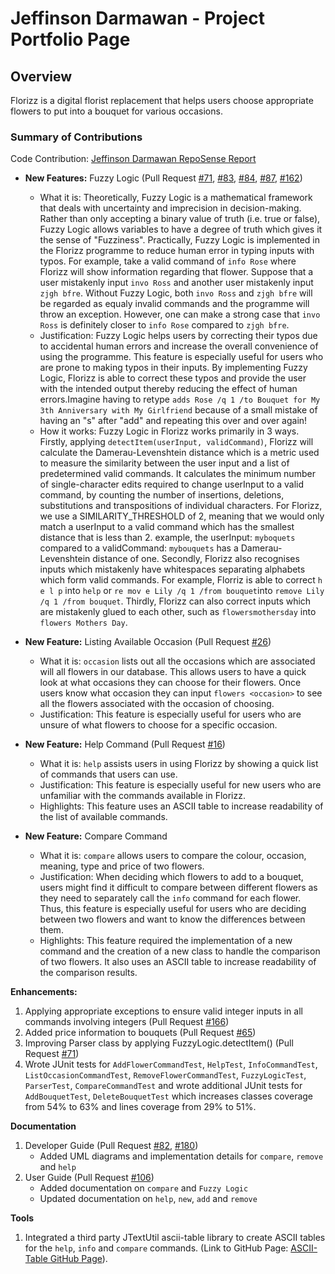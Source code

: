 # Jeffinson Darmawan - Project Portfolio Page

## Overview
Florizz is a digital florist replacement that helps users choose appropriate
flowers to put into a bouquet for various occasions. 

### Summary of Contributions 
Code Contribution: [Jeffinson Darmawan RepoSense Report](https://nus-cs2113-ay2324s2.github.io/tp-dashboard/?search=jeffinsondarmawan&breakdown=true)

 - **New Features:** Fuzzy Logic (Pull Request [#71](https://github.com/AY2324S2-CS2113-T11-3/tp/pull/71), [#83](https://github.com/AY2324S2-CS2113-T11-3/tp/pull/83), [#84](https://github.com/AY2324S2-CS2113-T11-3/tp/pull/84), [#87](https://github.com/AY2324S2-CS2113-T11-3/tp/pull/87), [#162](https://github.com/AY2324S2-CS2113-T11-3/tp/pull/162))
    - What it is:
      Theoretically, Fuzzy Logic is a mathematical framework that deals with uncertainty and imprecision in 
      decision-making. Rather than only accepting a binary value of truth (i.e. true or false), Fuzzy Logic allows variables
      to have a degree of truth which gives it the sense of "Fuzziness". Practically, Fuzzy Logic is implemented in 
      the Florizz programme to reduce human error in typing inputs with typos. For example, take a valid command of 
      `info Rose` where Florizz will show information regarding that flower. Suppose that a user mistakenly input
      `invo Ross` and another user mistakenly input `zjgh bfre`. Without Fuzzy Logic, both `invo Ross` and `zjgh bfre` 
      will be regarded as equaly invalid commands and the programme will throw an exception. However, one can make a 
      strong case that `invo Ross` is definitely closer to `info Rose` compared to `zjgh bfre`.
    - Justification:
      Fuzzy Logic helps
      users by correcting their typos due to accidental human errors and increase the overall convenience of using the
      programme. This feature is especially useful for users who are prone to making typos in their inputs. By implementing
       Fuzzy Logic, Florizz is able to correct these typos and provide the user with the intended output thereby reducing 
       the effect of human errors.Imagine having to retype `adds Rose /q 1 /to Bouquet for My 3th Anniversary with My Girlfriend`
       because of a small mistake of having an "s" after "add" and repeating this over and over again!
    - How it works:
      Fuzzy Logic in Florizz works primarily in 3 ways. Firstly, applying 
      `detectItem(userInput, validCommand)`, Florizz will calculate the Damerau-Levenshtein distance which is a metric 
      used to measure the similarity between the user input and a list of predetermined valid commands. 
      It calculates the minimum number of single-character edits required to change userInput to a valid command,
      by counting the number of insertions, deletions, substitutions and transpositions of individual characters. For
      Florizz, we use a SIMILARITY_THRESHOLD of 2, meaning that we would only match a userInput to a valid command which
      has the smallest distance that is less than 2. example, the userInput: `myboquets` compared to a validCommand: 
      `mybouquets` has a Damerau-Levenshtein distance of one. Secondly, Florizz also recognises inputs which mistakenly 
      have whitespaces separating alphabets which form valid commands. For example, Florriz is able to correct `h e l p`
      into `help` or `re mov e Lily /q 1 /from bouquet`into `remove Lily /q 1 /from bouquet`. Thirdly, Florizz can 
      also correct inputs which are mistakenly glued to each other, such as `flowersmothersday` into `flowers Mothers Day`.

- **New Feature:** Listing Available Occasion (Pull Request [#26](https://github.com/AY2324S2-CS2113-T11-3/tp/pull/26))
   - What it is:
      `occasion` lists out all the occasions which are associated will all flowers in our database. This
      allows users to have a quick look at what occasions they can choose for their flowers. Once users know what occasion 
      they can input `flowers <occasion>` to see all the flowers associated with the occasion of choosing.
   - Justification:
       This feature is especially useful for users who are unsure of what flowers to choose for a specific occasion.
- **New Feature:** Help Command (Pull Request [#16](https://github.com/AY2324S2-CS2113-T11-3/tp/pull/16))
   - What it is:
     `help` assists users in using Florizz by showing a quick list of commands that users can use.
   - Justification:
     This feature is especially useful for new users who are unfamiliar with the commands available in Florizz.
   - Highlights: 
      This feature uses an ASCII table to increase readability of the list of available commands.
- **New Feature:** Compare Command
   - What it is:
      `compare` allows users to compare the colour, occasion, meaning, type and price of two flowers.
   - Justification:
      When deciding which flowers to add to a bouquet, users might find it difficult to compare between different flowers
     as they need to separately call the `info` command for each flower.
       Thus, this feature is especially useful for users who are deciding between two flowers and want to know the 
     differences between them.
   - Highlights:
      This feature required the implementation of a new command and the creation of a new class to handle the comparison of two flowers.
      It also uses an ASCII table to increase readability of the comparison results.

**Enhancements:**
1. Applying appropriate exceptions to ensure valid integer inputs in all commands involving integers 
(Pull Request [#166](https://github.com/AY2324S2-CS2113-T11-3/tp/pull/166)) 
2. Added price information to bouquets (Pull Request [#65](https://github.com/AY2324S2-CS2113-T11-3/tp/pull/65))
3. Improving Parser class by applying FuzzyLogic.detectItem() 
(Pull Request [#71](https://github.com/AY2324S2-CS2113-T11-3/tp/pull/71))
4. Wrote JUnit tests for `AddFlowerCommandTest`, `HelpTest`, `InfoCommandTest`, `ListOccasionCommandTest`, 
   `RemoveFlowerCommandTest`, `FuzzyLogicTest`, `ParserTest`, `CompareCommandTest`
   and wrote additional JUnit tests for `AddBouquetTest`,
   `DeleteBouquetTest` which increases classes coverage from 54% to 63% and lines coverage from 29% to 51%.

**Documentation**
1. Developer Guide
(Pull Request [#82](https://github.com/AY2324S2-CS2113-T11-3/tp/pull/82), [#180](https://github.com/AY2324S2-CS2113-T11-3/tp/pull/180))
   - Added UML diagrams and implementation details for `compare`, `remove` and `help`
2. User Guide 
(Pull Request [#106](https://github.com/AY2324S2-CS2113-T11-3/tp/pull/106))
   - Added documentation on `compare` and `Fuzzy Logic`
   - Updated documentation on `help`, `new`, `add` and `remove`

**Tools**
1. Integrated a third party JTextUtil ascii-table library to create ASCII tables for the `help`, `info` 
and `compare` commands. (Link to GitHub Page: [ASCII-Table GitHub Page](https://github.com/freva/ascii-table)).